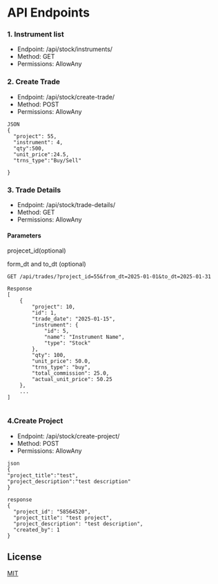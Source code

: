 # API Endpoints


### 1. Instrument list
+ Endpoint: /api/stock/instruments/
+ Method: GET
+ Permissions: AllowAny


### 2. Create Trade
+ Endpoint: /api/stock/create-trade/
+ Method: POST
+ Permissions: AllowAny
```
JSON
{
  "project": 55,
  "instrument": 4,
  "qty":500,
  "unit_price":24.5,
  "trns_type":"Buy/Sell"

}

```

### 3. Trade Details
+ Endpoint: /api/stock/trade-details/
+ Method: GET
+ Permissions: AllowAny

#### Parameters

projecet_id(optional)

form_dt and to_dt (optional)
```
GET /api/trades/?project_id=55&from_dt=2025-01-01&to_dt=2025-01-31
```
```
Response
[
    {
        "project": 10,
        "id": 1,
        "trade_date": "2025-01-15",
        "instrument": {
            "id": 5,
            "name": "Instrument Name",
            "type": "Stock"
        },
        "qty": 100,
        "unit_price": 50.0,
        "trns_type": "buy",
        "total_commission": 25.0,
        "actual_unit_price": 50.25
    },
    ...
]


```

### 4.Create Project
+ Endpoint: /api/stock/create-project/
+ Method: POST
+ Permissions: AllowAny

```
json
{
"project_title":"test",
"project_description":"test description"
}

```
```
response
{
  "project_id": "58564520",
  "project_title": "test project",
  "project_description": "test description",
  "created_by": 1
}
```

## License

[MIT](https://choosealicense.com/licenses/mit/)